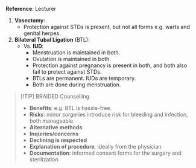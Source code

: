 **Reference**: Lecturer

1. **Vasectomy**:
	- Protection against STDs is present, but not all forms e.g. warts and genital herpes.
2. **Bilateral Tubal Ligation** (BTL): 
	- Vs. **IUD**:
		- Menstruation is maintained in both.
		- Ovulation is maintained in both.
		- Protection against pregnancy is present in both, and both also fail to protect against STDs.
		- BTLs are permanent. IUDs are temporary.
		- Both are done during menstruation.

>[!TIP] BRAIDED Counselling
>- **Benefits**: e.g. BTL is hassle-free.
>- **Risks**: minor surgeries introduce risk for bleeding and infection, both manageable.
>- **Alternative methods** 
>- **Inquiries/concerns**
>- **Declining is respected**
>- **Explanation of procedure**, ideally from the physician
>- **Documentation**: informed consent forms for the surgery and sterilization